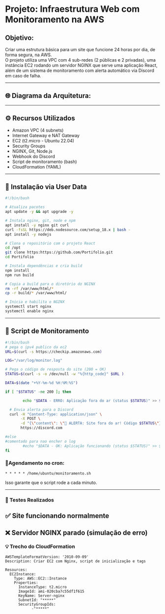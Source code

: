 # Projeto: Infraestrutura Web com Monitoramento na AWS

## Objetivo:

Criar uma estrutura básica para um site que funcione 24 horas por dia, de forma segura, na AWS.  
O projeto utiliza uma VPC com 4 sub-redes (2 públicas e 2 privadas), uma instância EC2 rodando um servidor NGINX que serve uma aplicação React, além de um sistema de monitoramento com alerta automático via Discord em caso de falha.

---

## 🌐 Diagrama da Arquitetura:


---

## ⚙️ Recursos Utilizados

- Amazon VPC (4 subnets)
- Internet Gateway e NAT Gateway
- EC2 (t2.micro - Ubuntu 22.04)
- Security Groups
- NGINX, Git, Node.js
- Webhook do Discord
- Script de monitoramento (bash)
- CloudFormation (YAML)

---

## 🔧 Instalação via User Data

```bash
#!/bin/bash

# Atualiza pacotes
apt update -y && apt upgrade -y

# Instala nginx, git, node e npm
apt install -y nginx git curl
curl -fsSL https://deb.nodesource.com/setup_18.x | bash -
apt install -y nodejs

# Clona o repositório com o projeto React
cd /opt
git clone https:https://github.com/Portifolio.git
cd Portifolio 

# Instala dependências e cria build
npm install
npm run build

# Copia a build para o diretório do NGINX
rm -rf /var/www/html/*
cp -r build/* /var/www/html/

# Inicia e habilita o NGINX
systemctl start nginx
systemctl enable nginx

```

---

## 📡 Script de Monitoramento

```bash
#!/bin/bash
# pega o ipv4 publico da ec2 
URL=$(curl -s https://checkip.amazonaws.com)

LOG="/var/log/monitor.log"

# Pega o código de resposta do site (200 = OK)
STATUS=$(curl -s -o /dev/null -w "%{http_code}" $URL )

DATA=$(date "+%Y-%m-%d %H:%M:%S")

if [ "$STATUS" -ne 200 ]; then

        echo "$DATA - ERRO: Aplicação fora do ar (status $STATUS)" >> $LOG

  # Envia alerta para o Discord
  curl -H "Content-Type: application/json" \
       -X POST \
       -d "{\"content\": \"🚨 ALERTA: Site fora do ar! Código $STATUS\"}" \
       https://discord.com

#else
#comentado para nao encher o log 
        #echo "$DATA - OK: Aplicação funcionando (status $STATUS)" >> $LOG
fi
```

### 🔎Agendamento no cron:
```
* * * * * /home/ubuntu/monitoramento.sh
```
Isso garante que o script rode a cada minuto.

---

### 🧪 Testes Realizados

 ## ✅ Site funcionando normalmente


 ## ❌ Servidor NGINX parado (simulação de erro)

### 💡 Trecho do CloudFormation
```
AWSTemplateFormatVersion: '2010-09-09'
Description: Criar EC2 com Nginx, script de inicialização e tags

Resources:
  EC2Instance:
    Type: AWS::EC2::Instance
    Properties:
      InstanceType: t2.micro
      ImageId: ami-020cba7c55df1f615
      KeyName: Server-nginx
      SubnetId: "*****"
      SecurityGroupIds:
        	-"*****"
```


